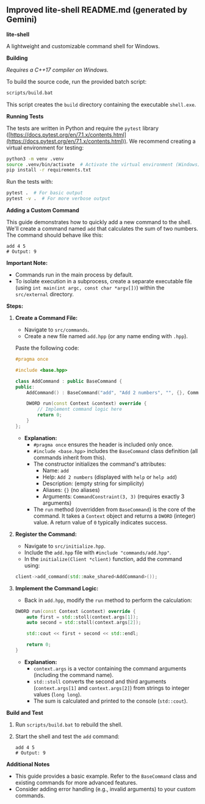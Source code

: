 ## Improved lite-shell README.md (generated by Gemini)

**lite-shell**

A lightweight and customizable command shell for Windows.

**Building**

*Requires a C++17 compiler on Windows.*

To build the source code, run the provided batch script:

```bash
scripts/build.bat
```

This script creates the `build` directory containing the executable `shell.exe`.

**Running Tests**

The tests are written in Python and require the `pytest` library ([https://docs.pytest.org/en/7.1.x/contents.html](https://docs.pytest.org/en/7.1.x/contents.html)). We recommend creating a virtual environment for testing:

```bash
python3 -m venv .venv
source .venv/bin/activate  # Activate the virtual environment (Windows)
pip install -r requirements.txt
```

Run the tests with:

```bash
pytest .  # For basic output
pytest -v .  # For more verbose output
```

**Adding a Custom Command**

This guide demonstrates how to quickly add a new command to the shell. We'll create a command named `add` that calculates the sum of two numbers. The command should behave like this:

```
add 4 5
# Output: 9
```

**Important Note:**

* Commands run in the main process by default. 
* To isolate execution in a subprocess, create a separate executable file (using `int main(int argc, const char *argv[])`) within the `src/external` directory.

**Steps:**

1. **Create a Command File:**

   - Navigate to `src/commands`.
   - Create a new file named `add.hpp` (or any name ending with `.hpp`).

   Paste the following code:

   ```c++
   #pragma once

   #include <base.hpp>

   class AddCommand : public BaseCommand {
   public:
       AddCommand() : BaseCommand("add", "Add 2 numbers", "", {}, CommandConstraint(3, 3)) {}

       DWORD run(const Context &context) override {
           // Implement command logic here
           return 0;
       }
   };
   ```

   - **Explanation:**
     - `#pragma once` ensures the header is included only once.
     - `#include <base.hpp>` includes the `BaseCommand` class definition (all commands inherit from this).
     - The constructor initializes the command's attributes:
       - Name: `add`
       - Help: `Add 2 numbers` (displayed with `help` or `help add`)
       - Description: (empty string for simplicity)
       - Aliases: `{}` (no aliases)
       - Arguments: `CommandConstraint(3, 3)` (requires exactly 3 arguments)
     - The `run` method (overridden from `BaseCommand`) is the core of the command. It takes a `Context` object and returns a `DWORD` (integer) value. A return value of `0` typically indicates success.

2. **Register the Command:**

   - Navigate to `src/initialize.hpp`.
   - Include the `add.hpp` file with `#include "commands/add.hpp"`.
   - In the `initialize(Client *client)` function, add the command using:

   ```c++
   client->add_command(std::make_shared<AddCommand>());
   ```

3. **Implement the Command Logic:**

   - Back in `add.hpp`, modify the `run` method to perform the calculation:

   ```c++
   DWORD run(const Context &context) override {
       auto first = std::stoll(context.args[1]);
       auto second = std::stoll(context.args[2]);

       std::cout << first + second << std::endl;

       return 0;
   }
   ```

   - **Explanation:**
     - `context.args` is a vector containing the command arguments (including the command name).
     - `std::stoll` converts the second and third arguments (`context.args[1]` and `context.args[2]`) from strings to integer values (`long long`).
     - The sum is calculated and printed to the console (`std::cout`).

**Build and Test**

1. Run `scripts/build.bat` to rebuild the shell.
2. Start the shell and test the `add` command:

   ```
   add 4 5
   # Output: 9
   ```

**Additional Notes**

* This guide provides a basic example. Refer to the `BaseCommand` class and existing commands for more advanced features.
* Consider adding error handling (e.g., invalid arguments) to your custom commands.
